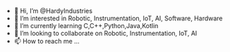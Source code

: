 - 👋 Hi, I’m @HardyIndustries
- 👀 I’m interested in Robotic, Instrumentation, IoT, AI, Software, Hardware
- 🌱 I’m currently learning C,C++,Python,Java,Kotlin
- 💞️ I’m looking to collaborate on Robotic, Instrumentation, IoT, AI
- 📫 How to reach me ...

<!---
HardyIndustries/HardyIndustries is a ✨ special ✨ repository because its `README.md` (this file) appears on your GitHub profile.
You can click the Preview link to take a look at your changes.
--->

